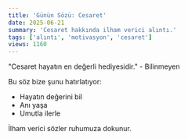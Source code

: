 ```yaml
---
title: 'Günün Sözü: Cesaret'
date: 2025-06-21
summary: 'Cesaret hakkında ilham verici alıntı.'
tags: ['alıntı', 'motivasyon', 'cesaret']
views: 1160
---
```


"Cesaret hayatın en değerli hediyesidir." - Bilinmeyen

Bu söz bize şunu hatırlatıyor:
- Hayatın değerini bil
- Anı yaşa
- Umutla ilerle

İlham verici sözler ruhumuza dokunur.